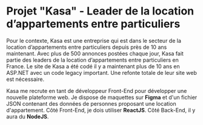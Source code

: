 # Projet "Kasa" - Leader de la location d’appartements entre particuliers

Pour le contexte, Kasa est une entreprise qui est dans le secteur de la location d’appartements entre particuliers depuis près de 10 ans maintenant. Avec plus de 500 annonces postées chaque jour, Kasa fait partie des leaders de la location d’appartements entre particuliers en France. Le site de Kasa a été codé il y a maintenant plus de 10 ans en ASP.NET avec un code legacy important. Une refonte totale de leur site web est nécessaire.

Kasa me recrute en tant de développeur Front-End pour développer une nouvelle plateforme web. Je dispose de maquettes sur **Figma** et d'un fichier JSON contenant des données de personnes proposant une location d'appartement. Côté Front-End, je dois utiliser **ReactJS**. Côté Back-End, il y aura du **NodeJS**.

